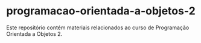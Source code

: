 # programacao-orientada-a-objetos-2
Este repositório contém materiais relacionados ao curso de Programação Orientada a Objetos 2.
